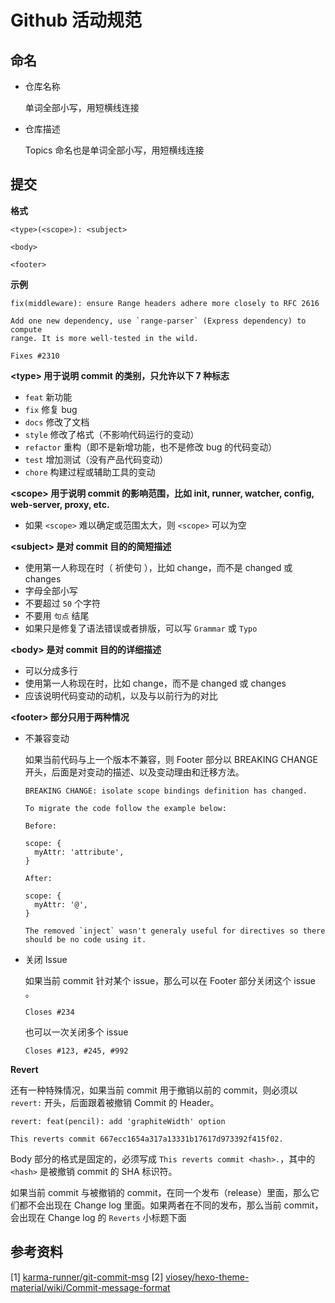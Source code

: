 # Github 活动规范

## 命名

* 仓库名称
  
  单词全部小写，用短横线连接
* 仓库描述
  
  Topics 命名也是单词全部小写，用短横线连接

## 提交

**格式**

```
<type>(<scope>): <subject>

<body>

<footer>
```

**示例**

```
fix(middleware): ensure Range headers adhere more closely to RFC 2616

Add one new dependency, use `range-parser` (Express dependency) to compute
range. It is more well-tested in the wild.

Fixes #2310
```

**\<type\> 用于说明 commit 的类别，只允许以下 7 种标志**

* `feat` 新功能
* `fix` 修复 bug
* `docs` 修改了文档
* `style` 修改了格式（不影响代码运行的变动）
* `refactor` 重构（即不是新增功能，也不是修改 bug 的代码变动）
* `test` 增加测试（没有产品代码变动）
* `chore` 构建过程或辅助工具的变动

**\<scope\> 用于说明 commit 的影响范围，比如 init, runner, watcher, config, web-server, proxy, etc.**

* 如果 `<scope>` 难以确定或范围太大，则 `<scope>` 可以为空

**\<subject\> 是对 commit 目的的简短描述**

* 使用第一人称现在时（ 祈使句 ），比如 change，而不是 changed 或 changes
* 字母全部小写
* 不要超过 `50` 个字符
* 不要用 `句点` 结尾
* 如果只是修复了语法错误或者排版，可以写 `Grammar` 或 `Typo`

**\<body\> 是对 commit 目的的详细描述**

* 可以分成多行
* 使用第一人称现在时，比如 change，而不是 changed 或 changes
* 应该说明代码变动的动机，以及与以前行为的对比

**\<footer\> 部分只用于两种情况**

* 不兼容变动

  如果当前代码与上一个版本不兼容，则 Footer 部分以 BREAKING CHANGE 开头，后面是对变动的描述、以及变动理由和迁移方法。

  ```
  BREAKING CHANGE: isolate scope bindings definition has changed.

  To migrate the code follow the example below:

  Before:

  scope: {
    myAttr: 'attribute',
  }

  After:

  scope: {
    myAttr: '@',
  }

  The removed `inject` wasn't generaly useful for directives so there should be no code using it.
  ```
* 关闭 Issue

  如果当前 commit 针对某个 issue，那么可以在 Footer 部分关闭这个 issue 。

  ```
  Closes #234
  ```
  
  也可以一次关闭多个 issue

  ```
  Closes #123, #245, #992
  ```

**Revert**

还有一种特殊情况，如果当前 commit 用于撤销以前的 commit，则必须以 `revert:` 开头，后面跟着被撤销 Commit 的 Header。

```
revert: feat(pencil): add 'graphiteWidth' option

This reverts commit 667ecc1654a317a13331b17617d973392f415f02.
```

Body 部分的格式是固定的，必须写成 `This reverts commit <hash>.`，其中的 `<hash>` 是被撤销 commit 的 SHA 标识符。

如果当前 commit 与被撤销的 commit，在同一个发布（release）里面，那么它们都不会出现在 Change log 里面。如果两者在不同的发布，那么当前 commit，会出现在 Change log 的 `Reverts` 小标题下面

## 参考资料

[1] [karma-runner/git-commit-msg](http://karma-runner.github.io/1.0/dev/git-commit-msg.html)
[2] [viosey/hexo-theme-material/wiki/Commit-message-format](https://github.com/viosey/hexo-theme-material/wiki/Commit-message-format)